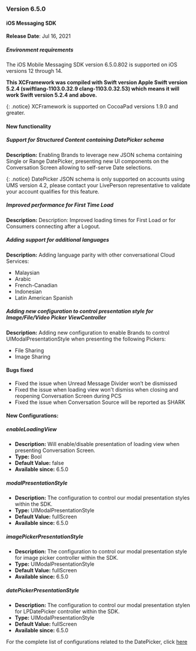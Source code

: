 ### Version 6.5.0
#### iOS Messaging SDK

**Release Date**: Jul 16, 2021

##### Environment requirements

The iOS Mobile Messaging SDK version 6.5.0.802 is supported on iOS versions 12 through 14. 

**This XCFramework was compiled with Swift version Apple Swift version 5.2.4 (swiftlang-1103.0.32.9 clang-1103.0.32.53) which means it will work Swift version 5.2.4 and above.**

{: .notice} 
XCFramework is supported on CocoaPad versions 1.9.0 and greater.

#### New functionality

##### Support for Structured Content containing DatePicker schema

**Description:**
Enabling Brands to leverage new JSON schema containing Single or Range DatePicker, presenting new UI components on the Conversation Screen allowing to self-serve Date selections.

{: .notice}
DatePicker JSON schema is only supported on accounts using UMS version 4.2, please contact your LivePerson representative to validate your account qualifies for this feature.

##### Improved performance for First Time Load

**Description:**
Description: Improved loading times for First Load or for Consumers connecting after a Logout.

##### Adding support for additional languages

**Description:** 
Adding language parity with other conversational Cloud Services:
- Malaysian
- Arabic
- French-Canadian
- Indonesian
- Latin American Spanish

##### Adding new configuration to control presentation style for Image/File/Video Picker ViewController

**Description:**
Adding new configuration to enable Brands to control UIModalPresentationStyle when presenting the following Pickers:
- File Sharing
- Image Sharing

#### Bugs fixed

- Fixed the issue when Unread Message Divider won’t be dismissed
- Fixed the issue when loading view won't dismiss when closing and reopening Conversation Screen during PCS
- Fixed the issue when Conversation Source will be reported as SHARK

#### New Configurations:

##### enableLoadingView
- **Description:** Will enable/disable presentation of loading view when presenting Conversation Screen.
- **Type:** Bool
- **Default Value:** false
- **Available since:** 6.5.0

##### modalPresentationStyle
- **Description:** The configuration to control our modal presentation styles within the SDK.
- **Type:** UIModalPresentationStyle
- **Default Value:** fullScreen
- **Available since:** 6.5.0

##### imagePickerPresentationStyle
- **Description:** The configuration to control our modal presentation style for image picker controller within the SDK.
- **Type:** UIModalPresentationStyle
- **Default Value:** fullScreen
- **Available since:** 6.5.0

##### datePickerPresentationStyle
- **Description:** The configuration to control our modal presentation stylen for LPDatePicker controller within the SDK.
- **Type:** UIModalPresentationStyle
- **Default Value:** fullScreen
- **Available since:** 6.5.0

For the complete list of configurations related to the DatePicker, click [here](mobile-app-messaging-sdk-for-ios-sdk-attributes-branding-and-configurations.html#date-picker)
